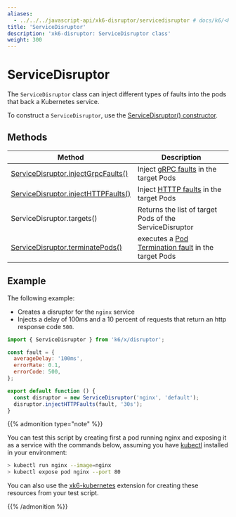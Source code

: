 ```yaml
---
aliases:
  - ../../../javascript-api/xk6-disruptor/servicedisruptor # docs/k6/<K6_VERSION>/javascript-api/xk6-disruptor/servicedisruptor
title: 'ServiceDisruptor'
description: 'xk6-disruptor: ServiceDisruptor class'
weight: 300
---
```


# ServiceDisruptor

The `ServiceDisruptor` class can inject different types of faults into the pods that back a Kubernetes service.

To construct a `ServiceDisruptor`, use the [ServiceDisruptor() constructor](https://grafana.com/docs/k6/<K6_VERSION>/testing-guides/injecting-faults-with-xk6-disruptor/xk6-disruptor/servicedisruptor/constructor).

## Methods

| Method                                                                                                                                         | Description                                                                                                                                         |
| ---------------------------------------------------------------------------------------------------------------------------------------------- | --------------------------------------------------------------------------------------------------------------------------------------------------- |
| [ServiceDisruptor.injectGrpcFaults()](https://grafana.com/docs/k6/<K6_VERSION>/testing-guides/injecting-faults-with-xk6-disruptor/xk6-disruptor/servicedisruptor/injectgrpcfaults) | Inject [gRPC faults](https://grafana.com/docs/k6/<K6_VERSION>/testing-guides/injecting-faults-with-xk6-disruptor/xk6-disruptor/faults/grpc) in the target Pods                          |
| [ServiceDisruptor.injectHTTPFaults()](https://grafana.com/docs/k6/<K6_VERSION>/testing-guides/injecting-faults-with-xk6-disruptor/xk6-disruptor/servicedisruptor/injecthttpfaults) | Inject [HTTTP faults](https://grafana.com/docs/k6/<K6_VERSION>/testing-guides/injecting-faults-with-xk6-disruptor/xk6-disruptor/faults/http) in the target Pods                         |
| ServiceDisruptor.targets()                                                                                                                     | Returns the list of target Pods of the ServiceDisruptor                                                                                             |
| [ServiceDisruptor.terminatePods()](https://grafana.com/docs/k6/<K6_VERSION>/testing-guides/injecting-faults-with-xk6-disruptor/xk6-disruptor/servicedisruptor/terminate-pods)      | executes a [Pod Termination fault](https://grafana.com/docs/k6/<K6_VERSION>/testing-guides/injecting-faults-with-xk6-disruptor/xk6-disruptor/faults/pod-termination) in the target Pods |

## Example

The following example:

- Creates a disruptor for the `nginx` service
- Injects a delay of 100ms and a 10 percent of requests that return an http response code `500`.

```javascript
import { ServiceDisruptor } from 'k6/x/disruptor';

const fault = {
  averageDelay: '100ms',
  errorRate: 0.1,
  errorCode: 500,
};

export default function () {
  const disruptor = new ServiceDisruptor('nginx', 'default');
  disruptor.injectHTTPFaults(fault, '30s');
}
```

{{% admonition type="note" %}}

You can test this script by creating first a pod running nginx and exposing it as a service with the commands below, assuming you have [kubectl](https://kubernetes.io/docs/tasks/tools/#kubectl) installed in your environment:

```bash
> kubectl run nginx --image=nginx
> kubectl expose pod nginx --port 80
```

You can also use the [xk6-kubernetes](https://github.com/grafana/xk6-kubernetes) extension for creating these resources from your test script.

{{% /admonition %}}

